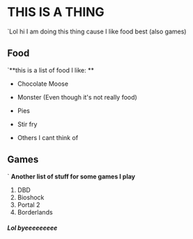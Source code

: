 # THIS IS A THING

`Lol hi I am doing this thing cause I like food best (also games)

## Food
`**this is a list of food I like: **
+ Chocolate Moose
- Monster (Even though it's not really food)
+ Pies
- Stir fry
+ Others I cant think of

## Games
` **Another list of stuff for some games I play**
1. DBD
2. Bioshock
3. Portal 2
4. Borderlands

##### Lol byeeeeeeeee